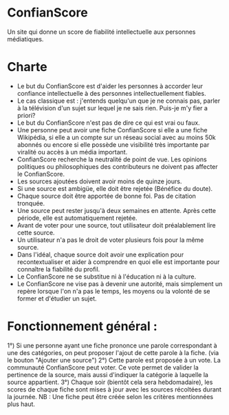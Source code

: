 # ConfianScore 
Un site qui donne un score de fiabilité intellectuelle aux personnes médiatiques.

# Charte
- Le but du ConfianScore est d'aider les personnes à accorder leur confiance intellectuelle à des personnes intellectuellement fiables.
- Le cas classique est : j'entends quelqu'un que je ne connais pas, parler à la télévision d'un sujet sur lequel je ne sais rien. Puis-je m'y fier a priori?
- Le but du ConfianScore n'est pas de dire ce qui est vrai ou faux.
- Une personne peut avoir une fiche ConfianScore si elle a une fiche Wikipédia, si elle a un compte sur un réseau social avec au moins 50k abonnés ou encore si elle possède une visibilité très importante par viralité ou accès à un média important.
- ConfianScore recherche la neutralité de point de vue. Les opinions politiques ou philosophiques des contributeurs ne doivent pas affecter le ConfianScore.
- Les sources ajoutées doivent avoir moins de quinze jours.
- Si une source est ambigüe, elle doit être rejetée (Bénéfice du doute).
- Chaque source doit être apportée de bonne foi. Pas de citation tronquée.
- Une source peut rester jusqu'à deux semaines en attente. Après cette période, elle est automatiquement rejetée.
- Avant de voter pour une source, tout utilisateur doit préalablement lire cette source.
- Un utilisateur n'a pas le droit de voter plusieurs fois pour la même source.
- Dans l'idéal, chaque source doit avoir une explication pour recontextualiser et aider à comprendre en quoi elle est importante pour connaître la fiabilité du profil.
- Le ConfianScore ne se substitue ni à l'éducation ni à la culture.
- Le ConfianScore ne vise pas à devenir une autorité, mais simplement un repère lorsque l'on n'a pas le temps, les moyens ou la volonté de se former et d'étudier un sujet.


# Fonctionnement général :
1°) Si une personne ayant une fiche prononce une parole correspondant à une des catégories, on peut proposer l'ajout de cette parole à la fiche. (via le bouton "Ajouter une source")
2°) Cette parole est proposée à un vote. La communauté ConfianScore peut voter. Ce vote permet de valider la pertinence de la source, mais aussi d'indiquer la catégorie à laquelle la source appartient.
3°) Chaque soir (bientôt cela sera hebdomadaire), les scores de chaque fiche sont mises à jour avec les sources récoltées durant la journée.
NB : Une fiche peut être créée selon les critères mentionnées plus haut. 
